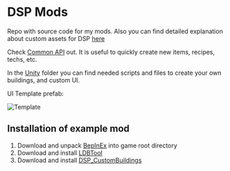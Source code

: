 # DSP Mods
Repo with source code for my mods. Also you can find detailed explanation about custom assets for DSP [here](https://github.com/kremnev8/DSP-Mods/wiki)

Check [Common API](https://github.com/kremnev8/CommonAPI) out. It is useful to quickly create new items, recipes, techs, etc.

In the [Unity](https://github.com/kremnev8/DSP-Mods/tree/master/Unity) folder you can find needed scripts and files to create your own buildings, and custom UI. 

UI Template prefab:

![Template](https://i.imgur.com/WqDMmfF.png)

## Installation of example mod
1. Download and unpack [BepInEx](https://github.com/BepInEx/BepInEx/releases) into game root directory
2. Download and install [LDBTool](https://dsp.thunderstore.io/package/xiaoye97/LDBTool/)
3. Download and install [DSP_CustomBuildings](https://github.com/kremnev8/DSP_CustomBuildings/releases)
